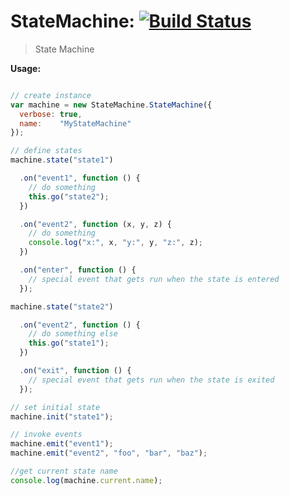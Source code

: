 # StateMachine: [![Build Status](https://travis-ci.org/icholy/StateMachine.svg?branch=master)](https://travis-ci.org/icholy/StateMachine)

> State Machine

**Usage:**

``` js

// create instance
var machine = new StateMachine.StateMachine({
  verbose: true,
  name:    "MyStateMachine"
});

// define states
machine.state("state1")

  .on("event1", function () {
    // do something
    this.go("state2");
  })

  .on("event2", function (x, y, z) {
    // do something
    console.log("x:", x, "y:", y, "z:", z);
  })

  .on("enter", function () {
    // special event that gets run when the state is entered
  });

machine.state("state2")

  .on("event2", function () {
    // do something else
    this.go("state1");
  })

  .on("exit", function () {
    // special event that gets run when the state is exited
  });

// set initial state
machine.init("state1");

// invoke events
machine.emit("event1");
machine.emit("event2", "foo", "bar", "baz");

//get current state name
console.log(machine.current.name);
```

